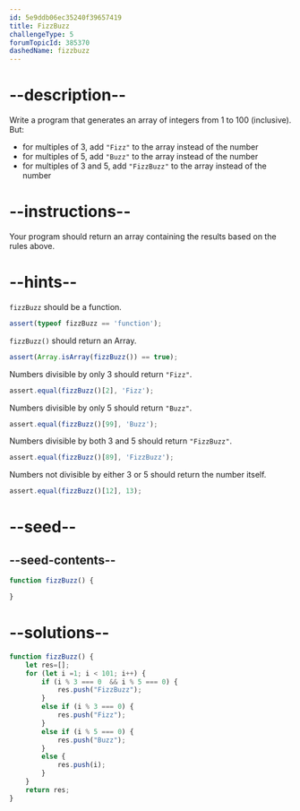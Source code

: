```yaml
---
id: 5e9ddb06ec35240f39657419
title: FizzBuzz
challengeType: 5
forumTopicId: 385370
dashedName: fizzbuzz
---
```


# --description--

Write a program that generates an array of integers from 1 to 100 (inclusive). But:

<ul>
    <li>for multiples of 3, add <code>"Fizz"</code> to the array instead of the number</li>
    <li>for multiples of 5, add <code>"Buzz"</code> to the array instead of the number</li>
    <li>for multiples of 3 and 5, add <code>"FizzBuzz"</code> to the array instead of the number</li>
</ul>

# --instructions--

Your program should return an array containing the results based on the rules above.

# --hints--

`fizzBuzz` should be a function.

```js
assert(typeof fizzBuzz == 'function');
```

`fizzBuzz()` should return an Array.

```js
assert(Array.isArray(fizzBuzz()) == true);
```

Numbers divisible by only 3 should return `"Fizz"`.

```js
assert.equal(fizzBuzz()[2], 'Fizz');
```

Numbers divisible by only 5 should return `"Buzz"`.

```js
assert.equal(fizzBuzz()[99], 'Buzz');
```

Numbers divisible by both 3 and 5 should return `"FizzBuzz"`.

```js
assert.equal(fizzBuzz()[89], 'FizzBuzz');
```

Numbers not divisible by either 3 or 5 should return the number itself.

```js
assert.equal(fizzBuzz()[12], 13);
```

# --seed--

## --seed-contents--

```js
function fizzBuzz() {

}
```

# --solutions--

```js
function fizzBuzz() {
    let res=[];
    for (let i =1; i < 101; i++) {
        if (i % 3 === 0  && i % 5 === 0) {
            res.push("FizzBuzz");
        }
        else if (i % 3 === 0) {
            res.push("Fizz");
        }
        else if (i % 5 === 0) {
            res.push("Buzz");
        } 
        else {
            res.push(i);
        }
    }
    return res;
}
```
